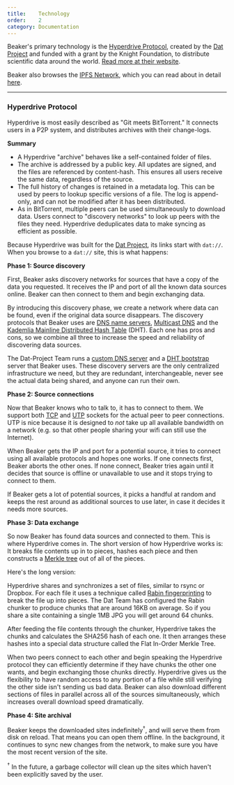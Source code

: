 ```yaml
---
title:    Technology
order:    2
category: Documentation
---
```


Beaker's primary technology is the [Hyperdrive Protocol](https://github.com/datproject/docs/blob/master/docs/hyperdrive_spec.md), created by the [Dat Project](http://dat-data.com) and funded with a grant by the Knight Foundation, to distribute scientific data around the world.
[Read more at their website](http://dat-data.com).

Beaker also browses the [IPFS Network](https://ipfs.io), which you can read about in detail [here](https://github.com/ipfs/specs/tree/master/architecture).

<hr>

<h3>Hyperdrive Protocol</h3>

Hyperdrive is most easily described as "Git meets BitTorrent."
It connects users in a P2P system, and distributes archives with their change-logs.

**Summary**

 - A Hyperdrive "archive" behaves like a self-contained folder of files.
 - The archive is addressed by a public key. All updates are signed, and the files are referenced by content-hash. This ensures all users receive the same data, regardless of the source.
 - The full history of changes is retained in a metadata log. This can be used by peers to lookup specific versions of a file. The log is append-only, and can not be modified after it has been distributed.
 - As in BitTorrent, multiple peers can be used simultaneously to download data. Users connect to "discovery networks" to look up peers with the files they need. Hyperdrive deduplicates data to make syncing as efficient as possible.

Because Hyperdrive was built for the [Dat Project](http://dat-data.com), its links start with `dat://`.
When you browse to a `dat://` site, this is what happens:

**Phase 1: Source discovery**

First, Beaker asks discovery networks for sources that have a copy of the data you requested.
It receives the IP and port of all the known data sources online. 
Beaker can then connect to them and begin exchanging data.

By introducing this discovery phase, we create a network where data can be found, even if the original data source disappears.
The discovery protocols that Beaker uses are <a href="https://en.wikipedia.org/wiki/Name_server">DNS name servers</a>, <a href="https://en.wikipedia.org/wiki/Multicast_DNS">Multicast DNS</a> and the <a href="https://en.wikipedia.org/wiki/Mainline_DHT">Kademlia Mainline Distributed Hash Table</a> (DHT).
Each one has pros and cons, so we combine all three to increase the speed and reliability of discovering data sources.

The Dat-Project Team runs a <a href="https://www.npmjs.com/package/dns-discovery">custom DNS server</a> and a <a href="https://github.com/bittorrent/bootstrap-dht">DHT bootstrap</a> server that Beaker uses.
These discovery servers are the only centralized infrastructure we need, but they are redundant, interchangeable, never see the actual data being shared, and anyone can run their own.

**Phase 2: Source connections**

Now that Beaker knows who to talk to, it has to connect to them.
We support both <a href="https://en.wikipedia.org/wiki/Transmission_Control_Protocol">TCP</a> and <a href="https://en.wikipedia.org/wiki/Micro_Transport_Protocol">UTP</a> sockets for the actual peer to peer connections.
UTP is nice because it is designed to <em>not</em> take up all available bandwidth on a network (e.g. so that other people sharing your wifi can still use the Internet).

When Beaker gets the IP and port for a potential source, it tries to connect using all available protocols and hopes one works.
If one connects first, Beaker aborts the other ones.
If none connect, Beaker tries again until it decides that source is offline or unavailable to use and it stops trying to connect to them.

If Beaker gets a lot of potential sources, it picks a handful at random and keeps the rest around as additional sources to use later, in case it decides it needs more sources.

**Phase 3: Data exchange**

So now Beaker has found data sources and connected to them.
This is where Hyperdrive comes in.
The short version of how Hyperdrive works is: It breaks file contents up in to pieces, hashes each piece and then constructs a <a href="https://en.wikipedia.org/wiki/Merkle_tree">Merkle tree</a> out of all of the pieces.

Here's the long version:

Hyperdrive shares and synchronizes a set of files, similar to rsync or Dropbox.
For each file it uses a technique called [Rabin fingerprinting](https://en.wikipedia.org/wiki/Rabin_fingerprint) to break the file up into pieces.
The Dat Team has configured the Rabin chunker to produce chunks that are around 16KB on average.
So if you share a site containing a single 1MB JPG you will get around 64 chunks.

After feeding the file contents through the chunker, Hyperdrive takes the chunks and calculates the SHA256 hash of each one.
It then arranges these hashes into a special data structure called the Flat In-Order Merkle Tree.

When two peers connect to each other and begin speaking the Hyperdrive protocol they can efficiently determine if they have chunks the other one wants, and begin exchanging those chunks directly.
Hyperdrive gives us the flexibility to have random access to any portion of a file while still verifying the other side isn't sending us bad data.
Beaker can also download different sections of files in parallel across all of the sources simultaneously, which increases overall download speed dramatically.

**Phase 4: Site archival**

Beaker keeps the downloaded sites indefinitely<sup>&dagger;</sup>, and will serve them from disk on reload.
That means you can open them offline.
In the background, it continues to sync new changes from the network, to make sure you have the most recent version of the site.

<sup>&dagger;</sup> In the future, a garbage collector will clean up the sites which haven't been explicitly saved by the user.

